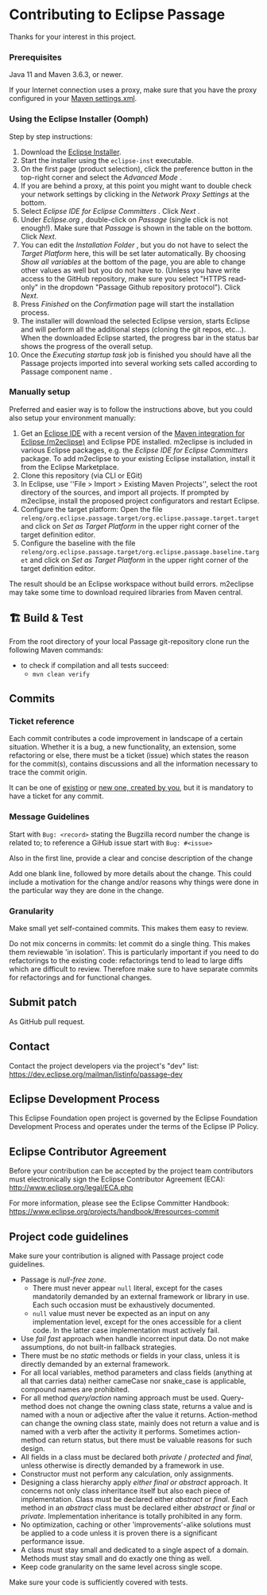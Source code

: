 # Contributing to Eclipse Passage

Thanks for your interest in this project.

### Prerequisites

Java 11 and Maven 3.6.3, or newer.

If your Internet connection uses a proxy, make sure that you have the proxy configured in your [Maven settings.xml](http://maven.apache.org/settings.html).

### Using the Eclipse Installer (Oomph)

Step by step instructions:

1. Download the [Eclipse Installer](https://wiki.eclipse.org/Eclipse_Installer). 
2. Start the installer using the `eclipse-inst` executable.
3. On the first page (product selection), click the preference button in the top-right corner and select the _Advanced Mode_ .
4. If you are behind a proxy, at this point you might want to double check your network settings by clicking in the _Network Proxy Settings_ at the bottom.
5. Select _Eclipse IDE for Eclipse Committers_ . Click _Next_ .
6. Under _Eclipse.org_ , double-click on _Passage_ (single click is not enough!). Make sure that _Passage_ is shown in the table on the bottom. Click _Next_.
7. You can edit the _Installation Folder_ , but you do not have to select the _Target Platform_ here, this will be set later automatically. By choosing _Show all variables_ at the bottom of the page, you are able to change other values as well but you do not have to. (Unless you have write access to the GitHub repository, make sure you select "HTTPS read-only" in the dropdown "Passage Github repository protocol"). Click _Next_.
8. Press _Finished_ on the _Confirmation_ page will start the installation process. 
9. The installer will download the selected Eclipse version, starts Eclipse and will perform all the additional steps (cloning the git repos, etc...). When the downloaded Eclipse started, the progress bar in the status bar shows the progress of the overall setup.
10. Once the _Executing startup task_ job is finished you should have all the Passage projects imported into several working sets called according to Passage component name .

### Manually setup

Preferred and easier way is to follow the instructions above, but you could also setup your environment manually:

1. Get an [Eclipse IDE](https://www.eclipse.org/downloads/eclipse-packages/) with a recent version of the [Maven integration for Eclipse (m2eclipse)](https://www.eclipse.org/m2e/) and Eclipse PDE installed. m2eclipse is included in various Eclipse packages, e.g. the _Eclipse IDE for Eclipse Committers_ package. To add m2eclipse to your existing Eclipse installation, install it from the Eclipse Marketplace.
2. Clone this repository (via CLI or EGit)
3. In Eclipse, use ''File > Import > Existing Maven Projects'', select the root directory of the sources, and import all projects. If prompted by m2eclipse, install the proposed project configurators and restart Eclipse.
4. Configure the target platform: Open the file `releng/org.eclipse.passage.target/org.eclipse.passage.target.target` and click on _Set as Target Platform_ in the upper right corner of the target definition editor.
5. Configure the baseline with the file `releng/org.eclipse.passage.target/org.eclipse.passage.baseline.target` and click on _Set as Target Platform_ in the upper right corner of the target definition editor.


The result should be an Eclipse workspace without build errors. m2eclipse may take some time to download required libraries from Maven central.


## 🏗️ Build & Test

From the root directory of your local Passage git-repository clone run the following Maven commands:
* to check if compilation and all tests succeed:
    * `mvn clean verify`

## Commits

### Ticket reference

Each commit contributes a code improvement in landscape of a certain situation. 
Whether it is a bug, a new functionality, an extension, some refactoring or else, there must be a ticket (issue) which states the reason for the commit(s), contains discussions and all the information necessary to trace the commit origin. 

It can be one of [existing](https://github.com/eclipse-passage/passage/issues) or [new one, created by you](https://github.com/eclipse-passage/passage/issues/new), but it is mandatory to have a ticket for any commit. 

### Message Guidelines

Start with `Bug: <record>` stating the Bugzilla record number the change is related to; to reference a GiHub issue start with `Bug: #<issue>`

Also in the first line, provide a clear and concise description of the change

Add one blank line, followed by more details about the change. This could include a motivation for the change and/or reasons why things were done in the particular way they are done in the change.

### Granularity

Make small yet self-contained commits. This makes them easy to review.

Do not mix concerns in commits: let commit do a single thing. This makes them reviewable 'in isolation'. 
This is particularly important if you need to do refactorings to the existing code: 
refactorings tend to lead to large diffs which are difficult to review. 
Therefore make sure to have separate commits for refactorings and for functional changes.

## Submit patch

As GitHub pull request.

## Contact

Contact the project developers via the project's "dev" list: https://dev.eclipse.org/mailman/listinfo/passage-dev

## Eclipse Development Process

This Eclipse Foundation open project is governed by the Eclipse Foundation
Development Process and operates under the terms of the Eclipse IP Policy.

## Eclipse Contributor Agreement

Before your contribution can be accepted by the project team contributors must
electronically sign the Eclipse Contributor Agreement (ECA): http://www.eclipse.org/legal/ECA.php

For more information, please see the Eclipse Committer Handbook:
https://www.eclipse.org/projects/handbook/#resources-commit

## Project code guidelines

Make sure your contribution is aligned with Passage project code guidelines. 

* Passage is _null-free zone_. 
	* There must never appear `null` literal, 
	  except for the cases mandatorily demanded by an external framework or library in use.
	  Each such occasion must be exhaustively documented. 
	* `null` value must never be expected as an input on any implementation level, except for the ones accessible for a client code.
	  In the latter case implementation must actively fail.
* Use _fail fast_ approach when handle incorrect input data. Do not make assumptions, do not built-in fallback strategies.
* There must be no _static_ methods or fields in your class, unless it is directly demanded by an external framework. 
* For all local variables, method parameters and class fields (anything at all that carries data) neither cameCase nor snake_case is applicable, compound names are prohibited.
* For all method _query/action_ naming approach must be used. 
  Query-method does not change the owning class state, returns a value and is named with a noun or adjective after the value it returns. 
  Action-method can change the owning class state, mainly does not return a value and is named with a verb after the activity it performs.
  Sometimes action-method can return status, but there must be valuable reasons for such design.
* All fields in a class must be declared both _private_ / _protected_ and _final_, unless otherwise is directly demanded by a framework in use.
* Constructor must not perform any calculation, only assignments.
* Designing a class hierarchy apply _either final or abstract_ approach. It concerns not only class inheritance itself but also each piece of implementation. Class must be declared either _abstract_ or _final_. Each method in an _abstract_ class must be declared either _abstract_ or _final_ or _private_. Implementation inheritance is totally prohibited in any form.  
* No optimization, caching or other 'improvements'-alike solutions must be applied to a code unless it is proven there is a significant performance issue.
* A class must stay small and dedicated to a single aspect of a domain. Methods must stay small and do exactly one thing as well.
* Keep code granularity on the same level across single scope.

Make sure your code is sufficiently covered with tests.
  
